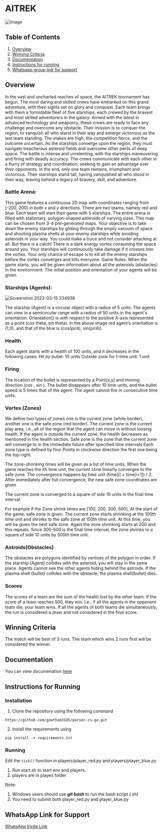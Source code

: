 # AITREK



![image](https://user-images.githubusercontent.com/79975787/226158229-1a5abb35-7591-4366-9d82-b9368b1d3e70.png)

## Table of Contents
1. [Overview](#overview)
2. [Winning Criteria](#winning)
3. [Documentation](https://github.com/gowtham3105/parsec-cs-go/blob/main/Documentation.md)
4. [Instructions for running](#instructions)
5. [Whatsapp group link for support](#whatsapp)

## Overview <a name="overview"></a>
In the vast and uncharted reaches of space, the AITREK tournament has begun. The most daring and skilled crews have embarked on this grand adventure, with their sights set on glory and conquest.
Each team brings with them a formidable fleet of five starships, each crewed by the bravest and most skilled adventurers in the galaxy. Armed with the latest in advanced technology and weaponry, these crews are ready to face any challenge and overcome any obstacle.
Their mission is to conquer the region, to vanquish all who stand in their way and emerge victorious as the last team standing. The stakes are high, the competition fierce, and the outcome uncertain.
As the starships converge upon the region, they must navigate treacherous asteroid fields and overcome other perils of deep space. The battle is intense and unrelenting, with the starships maneuvering and firing with deadly accuracy. The crews communicate with each other in a flurry of strategy and coordination, seeking to gain an advantage over their opponents. 
In the end, only one team remains, triumphant and victorious. Their starships stand tall, having vanquished all who stood in their way, leaving behind a legacy of bravery, skill, and adventure.

### Battle Arena:
This game features a continuous 2D map with coordinates ranging from  [-200, 200] in both x and y directions. There are two teams, namely red and blue. Each team will start their game with 5 starships. The entire arena is filled with stationary, polygon-shaped asteroids of varying sizes. This map can be chosen from 3-4 pre-generated maps. 
Your objective is to take down the enemy starships by gliding through the empty vacuum of space and shooting plasma shells at your enemy starships while avoiding asteroids in your way.
You could make a truce and not consider attacking at all. But there is a catch! There is a dark energy vortex consuming the space around you. Your starships will continuously take damage if it crosses into the vortex. Your only chance of escape is to kill all the enemy starships before the vortex converges and kills everyone.
Game Rules:
When the game starts, you will be given information about all the asteroids (obstacles) in the environment. The initial position and orientation of your agents will be given. 



### Starships (Agents):

![Screenshot 2023-03-15 234938](https://user-images.githubusercontent.com/79975787/226156681-a6086046-30b1-46d3-8597-de2d71b3e2e8.png)


The starship (Agent) is a circular object with a radius of 5 units. The agents can view in a semicircular range with a radius of 50 units in the agent's orientation.
Orientation() is with respect to the positive X-axis represented as a point 
(cos theta, sin theta). In the above image red agent’s orientation is (1,0), and that of the blue is (cos(pi/4), sin(pi/4)).

### Health
Each agent starts with a health of 100 units, and it decreases in the following cases:
Hit by bullet: 10 units
Outside zone for 1-time unit: 1 unit

### Firing
The location of the bullet is represented by a Point(x,y) and moving direction (cos , sin ). The bullet disappears after 10 time units, and the bullet speed is 5 times that of the agent.
The agent cannot fire in consecutive time units. 

### Vortex (Zones)
We define two types of zones one is the current zone (white border), another one is the safe zone (red border). The current zone is the current play area, i.e., all of the region that the agent can move in without loosing health. If the agent is outside the current zone, the health decreases as mentioned in the health section. Safe zone is the zone that the current zone will converge to in the immediate future after specified time intervals Each zone type is defined by four Points in clockwise direction the first one being the top-right.

The zone-shrinking times will be given as a list of time units. When the game reaches the ith time unit, the current zone linearly converges to the safe zone. The convergence happens by time unit (time[i] + time[i+1]) / 2. After immediately after full convergence, the new safe zone coordinates are given

The current zone is converged to a square of side 10 units in the final time interval.

For example if the Zone shrink times are [100, 200, 300, 500], At the start of the game, safe zone is given. The current zone starts shrinking at the 100th time unit and shrinks to the safe zone at 150th time unit. At this time, you will be given the next safe zone. Again the zone shrinking starts at 200 and this repeats.  Since 300-500 is the final time interval, the zone shrinks to a square of side 10 units by 500th time unit.

### Astroids(Obstacles)
The obstacles are polygons identified by vertices of the polygon in order. If the starship (Agent) collides with the asteroid, you will stay in the same place. Agents cannot see the other agents hiding behind the astroids.
If the plasma shell (bullet) collides with the obstacle, the plasma shell(bullet) dies.

### Scores
The scores of a team are the sum of the health lost by the other team.
If the score of a team reaches 500, they win. I.e., if all the agents in the opponent team die, your team wins. If all the agents of both teams die simultaneously, the run is considered a draw and not considered in the final score.


## Winning Criteria  <a name="winning"></a>
The match will be best of 3 runs. The team which wins 2 runs first will be considered the winner.

## Documentation <a name="documenation"></a>
You can view documenation [here](https://github.com/gowtham3105/parsec-cs-go/blob/main/Documentation.md)

## Instructions for Running  <a name="instructions"></a>
### Installation
1. Clone the repository using the following command

```https://github.com/gowtham3105/parsec-cs-go.git```

2. Install the requirements using

```pip install -r requirements.txt```

### Running
Edit the ```tick()``` function in players/player_red.py and players/player_blue.py

1. Run start.sh to start env and players.
2. players are in playes folder

Note: 

1. Windows users  should use ***git bash*** to run the bash script (.sh)
2. You need to submit both player_red.py and player_blue.py


## WhatsApp Link for Support <a name="whatsapp"></a>
[WhatsApp Invite Link](https://chat.whatsapp.com/E8JfBWU0YWEFvdku345XLw)

